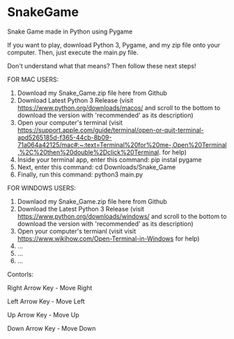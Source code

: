 # SnakeGame
Snake Game made in Python using Pygame

If you want to play, download Python 3, Pygame, and my zip file onto your computer. Then, just execute the main.py file.

Don't understand what that means? Then follow these next steps!

FOR MAC USERS:
1.  Download my Snake_Game.zip file here from Github
2.  Download Latest Python 3 Release (visit https://www.python.org/downloads/macos/ and scroll to the bottom to download the version with 'recommended' as its description)
3.  Open your computer's terminal (visit https://support.apple.com/guide/terminal/open-or-quit-terminal-apd5265185d-f365-44cb-8b09-71a064a42125/mac#:~:text=Terminal%20for%20me-,Open%20Terminal,%2C%20then%20double%2Dclick%20Terminal. for help)
4.  Inside your terminal app, enter this command: pip instal pygame
5.  Next, enter this command: cd Downloads/Snake_Game
6.  Finally, run this command: python3 main.py

FOR WINDOWS USERS:
1.  Downlaod my Snake_Game.zip file here from Github
2.  Download the Latest Python 3 Release (visit https://www.python.org/downloads/windows/ and scroll to the bottom to download the version with 'recommended' as its description)
3.  Open your computer's termianl (visit visit https://www.wikihow.com/Open-Terminal-in-Windows for help)
4.  ...
5.  ...
6.  ...



Contorls:

Right Arrow Key - Move Right

Left Arrow Key  - Move Left

Up Arrow Key    - Move Up

Down Arrow Key  - Move Down
